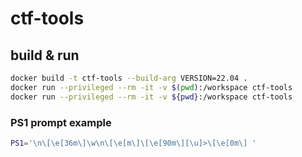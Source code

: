 # ctf-tools

## build & run

```bash
docker build -t ctf-tools --build-arg VERSION=22.04 .
docker run --privileged --rm -it -v $(pwd):/workspace ctf-tools
docker run --privileged --rm -it -v ${pwd}:/workspace ctf-tools
```

### PS1 prompt example

```bash
PS1='\n\[\e[36m\]\w\n\[\e[m\]\[\e[90m\][\u]>\[\e[0m\] '
```
